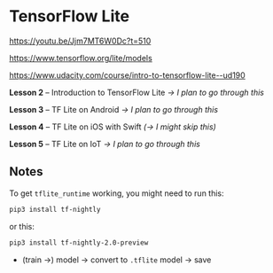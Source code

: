# TensorFlow Lite

<https://youtu.be/Jjm7MT6W0Dc?t=510>

<https://www.tensorflow.org/lite/models>

<https://www.udacity.com/course/intro-to-tensorflow-lite--ud190>

**Lesson 2** – Introduction to TensorFlow Lite *-> I plan to go through this*

**Lesson 3** – TF Lite on Android *-> I plan to go through this*

**Lesson 4** – TF Lite on iOS with Swift *(-> I might skip this)*

**Lesson 5** – TF Lite on IoT *-> I plan to go through this*

## Notes

To get `tflite_runtime` working, you might need to run this:

```bash
pip3 install tf-nightly
```

or this:

```bash
pip3 install tf-nightly-2.0-preview
```

* (train ->) model -> convert to `.tflite` model -> save
